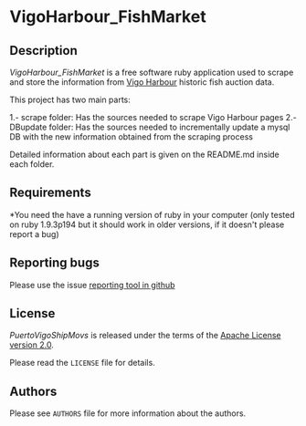 VigoHarbour_FishMarket
==========================================

Description
-----------

*VigoHarbour_FishMarket* is a free software ruby application used to scrape and store the information from [Vigo Harbour][1] historic fish auction data.

This project has two main parts:

1.- scrape folder: Has the sources needed to scrape Vigo Harbour pages
2.- DBupdate folder: Has the sources needed to incrementally update a mysql DB with the new information obtained from the scraping process

Detailed information about each part is given on the README.md inside each folder.

Requirements
------------

*You need the have a running version of ruby in your computer (only tested on ruby 1.9.3p194 but it should work in older versions, if it doesn't please report a bug) 

Reporting bugs
--------------

Please use the issue [reporting tool in github][2]

License
-------

*PuertoVigoShipMovs* is released under the terms of the [Apache License version 2.0][3].

Please read the ``LICENSE`` file for details.

Authors
-------

Please see ``AUTHORS`` file for more information about the authors.

[1]: http://www.apvigo.com
[2]: https://github.com/jjelosua/VigoHarbour_FishMarket/issues
[3]: http://www.apache.org/licenses/
